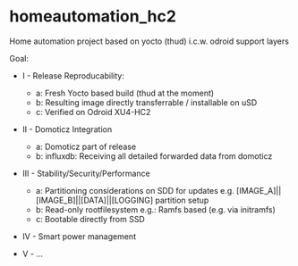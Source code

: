 # homeautomation_hc2

Home automation project based on yocto (thud)
i.c.w. odroid support layers

Goal:

- I - Release Reproducability:
    - a: Fresh Yocto based build (thud at the moment)
    - b: Resulting image directly transferrable / installable on uSD
    - c: Verified on Odroid XU4-HC2

- II - Domoticz Integration
    - a: Domoticz part of release
    - b: influxdb: Receiving all detailed forwarded data from domoticz
- III - Stability/Security/Performance
    - a: Partitioning considerations on SDD for updates
           e.g. [IMAGE_A]||[IMAGE_B]||[DATA]||[LOGGING] partition setup
    - b: Read-only rootfilesystem 
           e.g.: Ramfs based (e.g. via initramfs)
    - c: Bootable directly from SSD
    
- IV - Smart power management
- V - ...
